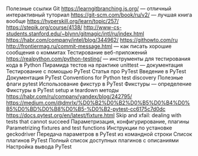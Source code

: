 Полезные ссылки
Git
https://learngitbranching.js.org/ — отличный интерактивный туториал
https://git-scm.com/book/ru/v2/ — лучшая книга вообще 
https://hyperskill.org/learn/topic/257/﻿
https://stepik.org/course/4138/﻿
http://www-cs-students.stanford.edu/~blynn/gitmagic/intl/ru/index.html
https://habr.com/company/intel/blog/344962/
https://githowto.com/ru
http://frontiermag.ru/commit-message.html — как писать хорошие сообщения о коммитах
Тестирование веб-приложений
https://realpython.com/python-testing/ — инструменты для тестирования кода в Python
Пирамида тестов на практике
unittest — документация
Тестирование с помощью PyTest
Статья про PyTest
Введение в PyTest
Документация PyTest
Conventions for Python test discovery
Полезные флаги pytest
Использование фикстур в PyTest
Фикстуры — определение
Фикстуры в PyTest
setup и teardown методы
https://habr.com/ru/company/yandex/blog/242795/
https://medium.com/@dmrlx/%D0%B2%D0%B2%D0%B5%D0%B4%D0%B5%D0%BD%D0%B8%D0%B5-%D0%B2-pytest-cc6175c7d0dc
https://docs.pytest.org/en/latest/fixture.html
Skip and xfail: dealing with tests that cannot succeed
Параметризация, конфигурирование, плагины
Parametrizing fixtures and test functions
Инструкции по установке geckodriver
Передача параметров в PyTest из командной строки
Список плагинов PyTest
Полный список доступных плагинов с описаниями
Настройка вывода PyTest